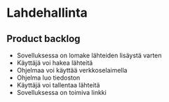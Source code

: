 # Lahdehallinta
## Product backlog
- Sovelluksessa on lomake lähteiden lisäystä varten
- Käyttäjä voi hakea lähteitä
- Ohjelmaa voi käyttää verkkoselaimella
- Ohjelma luo tiedoston
- Käyttäjä voi tallentaa lähteitä
- Sovelluksessa on toimiva linkki
